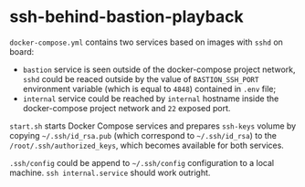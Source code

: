 # ssh-behind-bastion-playback

`docker-compose.yml` contains two services based on images with `sshd` on board:
- `bastion` service is seen outside of the docker-compose project network, `sshd` could be reaced outside by the value of `BASTION_SSH_PORT` environment variable (which is equal to `4848`) contained in `.env` file;
- `internal` service could be reached by `internal` hostname inside the docker-compose project network and `22` exposed port.

`start.sh` starts Docker Compose services and prepares `ssh-keys` volume by copying `~/.ssh/id_rsa.pub` (which correspond to `~/.ssh/id_rsa`) to the `/root/.ssh/authorized_keys`, which becomes available for both services.

`.ssh/config` could be append to `~/.ssh/config` configuration to a local machine. `ssh internal.service` should work outright.
